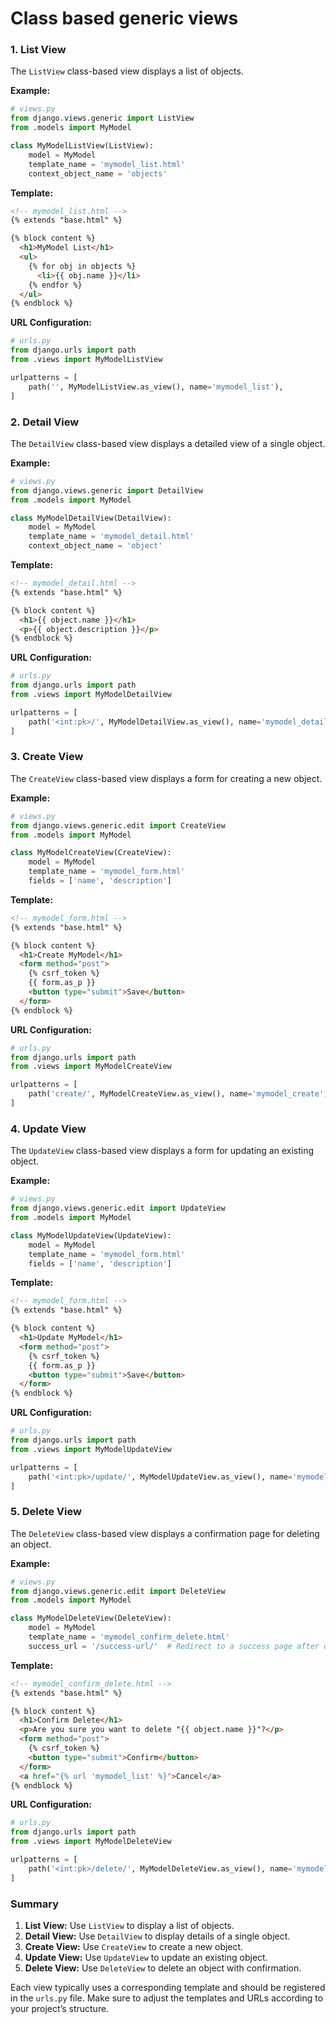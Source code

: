 # Class based generic views 

### 1. **List View**

The `ListView` class-based view displays a list of objects.

**Example:**

```python
# views.py
from django.views.generic import ListView
from .models import MyModel

class MyModelListView(ListView):
    model = MyModel
    template_name = 'mymodel_list.html'
    context_object_name = 'objects'
```

**Template:**

```html
<!-- mymodel_list.html -->
{% extends "base.html" %}

{% block content %}
  <h1>MyModel List</h1>
  <ul>
    {% for obj in objects %}
      <li>{{ obj.name }}</li>
    {% endfor %}
  </ul>
{% endblock %}
```

**URL Configuration:**

```python
# urls.py
from django.urls import path
from .views import MyModelListView

urlpatterns = [
    path('', MyModelListView.as_view(), name='mymodel_list'),
]
```

### 2. **Detail View**

The `DetailView` class-based view displays a detailed view of a single object.

**Example:**

```python
# views.py
from django.views.generic import DetailView
from .models import MyModel

class MyModelDetailView(DetailView):
    model = MyModel
    template_name = 'mymodel_detail.html'
    context_object_name = 'object'
```

**Template:**

```html
<!-- mymodel_detail.html -->
{% extends "base.html" %}

{% block content %}
  <h1>{{ object.name }}</h1>
  <p>{{ object.description }}</p>
{% endblock %}
```

**URL Configuration:**

```python
# urls.py
from django.urls import path
from .views import MyModelDetailView

urlpatterns = [
    path('<int:pk>/', MyModelDetailView.as_view(), name='mymodel_detail'),
]
```

### 3. **Create View**

The `CreateView` class-based view displays a form for creating a new object.

**Example:**

```python
# views.py
from django.views.generic.edit import CreateView
from .models import MyModel

class MyModelCreateView(CreateView):
    model = MyModel
    template_name = 'mymodel_form.html'
    fields = ['name', 'description']
```

**Template:**

```html
<!-- mymodel_form.html -->
{% extends "base.html" %}

{% block content %}
  <h1>Create MyModel</h1>
  <form method="post">
    {% csrf_token %}
    {{ form.as_p }}
    <button type="submit">Save</button>
  </form>
{% endblock %}
```

**URL Configuration:**

```python
# urls.py
from django.urls import path
from .views import MyModelCreateView

urlpatterns = [
    path('create/', MyModelCreateView.as_view(), name='mymodel_create'),
]
```

### 4. **Update View**

The `UpdateView` class-based view displays a form for updating an existing object.

**Example:**

```python
# views.py
from django.views.generic.edit import UpdateView
from .models import MyModel

class MyModelUpdateView(UpdateView):
    model = MyModel
    template_name = 'mymodel_form.html'
    fields = ['name', 'description']
```

**Template:**

```html
<!-- mymodel_form.html -->
{% extends "base.html" %}

{% block content %}
  <h1>Update MyModel</h1>
  <form method="post">
    {% csrf_token %}
    {{ form.as_p }}
    <button type="submit">Save</button>
  </form>
{% endblock %}
```

**URL Configuration:**

```python
# urls.py
from django.urls import path
from .views import MyModelUpdateView

urlpatterns = [
    path('<int:pk>/update/', MyModelUpdateView.as_view(), name='mymodel_update'),
]
```

### 5. **Delete View**

The `DeleteView` class-based view displays a confirmation page for deleting an object.

**Example:**

```python
# views.py
from django.views.generic.edit import DeleteView
from .models import MyModel

class MyModelDeleteView(DeleteView):
    model = MyModel
    template_name = 'mymodel_confirm_delete.html'
    success_url = '/success-url/'  # Redirect to a success page after deletion
```

**Template:**

```html
<!-- mymodel_confirm_delete.html -->
{% extends "base.html" %}

{% block content %}
  <h1>Confirm Delete</h1>
  <p>Are you sure you want to delete "{{ object.name }}"?</p>
  <form method="post">
    {% csrf_token %}
    <button type="submit">Confirm</button>
  </form>
  <a href="{% url 'mymodel_list' %}">Cancel</a>
{% endblock %}
```

**URL Configuration:**

```python
# urls.py
from django.urls import path
from .views import MyModelDeleteView

urlpatterns = [
    path('<int:pk>/delete/', MyModelDeleteView.as_view(), name='mymodel_delete'),
]
```

### Summary

1. **List View:** Use `ListView` to display a list of objects.
2. **Detail View:** Use `DetailView` to display details of a single object.
3. **Create View:** Use `CreateView` to create a new object.
4. **Update View:** Use `UpdateView` to update an existing object.
5. **Delete View:** Use `DeleteView` to delete an object with confirmation.

Each view typically uses a corresponding template and should be registered in the `urls.py` file.
Make sure to adjust the templates and URLs according to your project’s structure.
